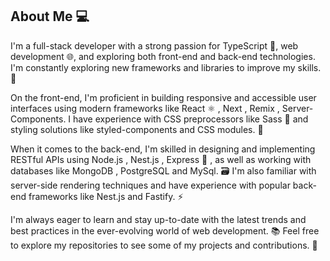 ## About Me 💻

I'm a full-stack developer with a strong passion for TypeScript 🚀, web development 🌐, and exploring both front-end and back-end technologies. I'm constantly exploring new frameworks and libraries to improve my skills. 💪

On the front-end, I'm proficient in building responsive and accessible user interfaces using modern frameworks like React ⚛️ , Next , Remix , Server-Components. I have experience with CSS preprocessors like Sass 💎 and styling solutions like styled-components and CSS modules. 🎨

When it comes to the back-end, I'm skilled in designing and implementing RESTful APIs using Node.js , Nest.js , Express 🔰 , as well as working with databases like MongoDB , PostgreSQL and MySql. 🗃️ I'm also familiar with server-side rendering techniques and have experience with popular back-end frameworks like Nest.js and Fastify. ⚡

I'm always eager to learn and stay up-to-date with the latest trends and best practices in the ever-evolving world of web development. 📚 Feel free to explore my repositories to see some of my projects and contributions. 🚀

